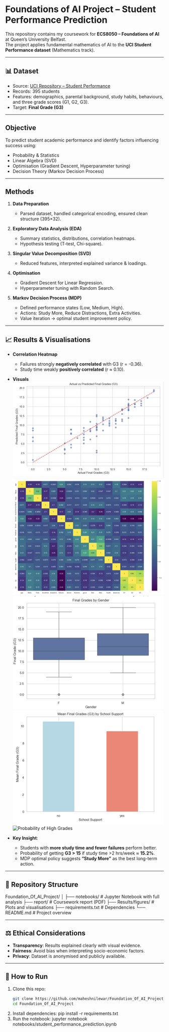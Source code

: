 # Foundations of AI Project – Student Performance Prediction

This repository contains my coursework for **ECS8050 – Foundations of AI** at Queen’s University Belfast.  
The project applies fundamental mathematics of AI to the **UCI Student Performance dataset** (Mathematics track).

---

## 📊 Dataset
- Source: [UCI Repository – Student Performance](https://archive.ics.uci.edu/dataset/320/student+performance)  
- Records: 395 students  
- Features: demographics, parental background, study habits, behaviours, and three grade scores (G1, G2, G3).  
- Target: **Final Grade (G3)**  

---

##  Objective
To predict student academic performance and identify factors influencing success using:
- Probability & Statistics
- Linear Algebra (SVD)
- Optimisation (Gradient Descent, Hyperparameter tuning)
- Decision Theory (Markov Decision Process)

---

## Methods
1. **Data Preparation**
   - Parsed dataset, handled categorical encoding, ensured clean structure (395×32).  

2. **Exploratory Data Analysis (EDA)**
   - Summary statistics, distributions, correlation heatmaps.  
   - Hypothesis testing (T-test, Chi-square).  

3. **Singular Value Decomposition (SVD)**
   - Reduced features, interpreted explained variance & loadings.  

4. **Optimisation**
   - Gradient Descent for Linear Regression.  
   - Hyperparameter tuning with Random Search.  

5. **Markov Decision Process (MDP)**
   - Defined performance states (Low, Medium, High).  
   - Actions: Study More, Reduce Distractions, Extra Activities.  
   - Value iteration → optimal student improvement policy.  

---

## 📈 Results & Visualisations

- **Correlation Heatmap**
  - Failures strongly **negatively correlated** with G3 (r = -0.36).  
  - Study time weakly **positively correlated** (r ≈ 0.10).  

- **Visuals**  
  ![Actual vs Predicted](Results/figures/Actual_vs_Predicted_Final_Grades.png)  
  ![Confusion Matrix](Results/figures/Confusion_matrix.png)  
  ![Grades by Gender](Results/figures/Final_grades_by_gender.png)  
![Grades by School Support](Results/figures/Mean_Final_Grades_by_School_Support.png)  
![Probability of High Grades](Results/figures/Probability_of_High_Grades_with_Study_Time_gt2.png)

- **Key Insight**:  
  - Students with **more study time and fewer failures** perform better.  
  - Probability of getting **G3 > 15** if study time >2 hrs/week ≈ **15.2%**.  
  - MDP optimal policy suggests **“Study More”** as the best long-term action.  

---

## 📂 Repository Structure
Foundation_Of_AI_Project/
│
├── notebooks/ # Jupyter Notebook with full analysis
├── report/ # Coursework report (PDF)
├── Results/figures/ # Plots and visualisations
├── requirements.txt # Dependencies
└── README.md # Project overview

---

## ⚖️ Ethical Considerations
- **Transparency**: Results explained clearly with visual evidence.  
- **Fairness**: Avoid bias when interpreting socio-economic factors.  
- **Privacy**: Dataset is anonymised and publicly available.  

---

## 🚀 How to Run
1. Clone this repo:
   ```bash
   git clone https://github.com/maheshnilewar/Foundation_Of_AI_Project.git
   cd Foundation_Of_AI_Project
2. Install dependencies:
   pip install -r requirements.txt
3. Run the notebook:
   jupyter notebook notebooks/student_performance_prediction.ipynb

